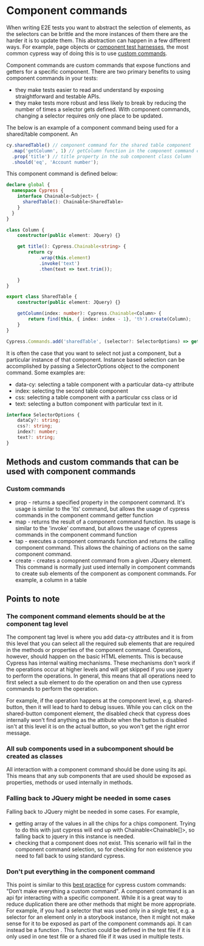 # Component commands

When writing E2E tests you want to abstract the selection of elements, as the selectors can be brittle and the more instances of them there are the harder it is to update them. This abstraction can happen in a few different ways. For example, page objects or [component test harnesses](https://material.angular.io/cdk/test-harnesses/overview), the most common cypress way of doing this is to use [custom commands](https://docs.cypress.io/api/cypress-api/custom-commands.html).

Component commands are custom commands that expose functions and getters for a specific component. There are two primary benefits to using component commands in your tests:
 - they make tests easier to read and understand by exposing straightforward and testable APIs.
 - they make tests more robust and less likely to break by reducing the number of times a selector gets defined. With component commands, changing a selector requires only one place to be updated.

The below is an example of a component command being used for a shared/table component. An

```ts
cy.sharedTable() // component command for the shared table component
  .map('getColumn', 1) // getColumn function in the component command class that retrieves a sub component class Column
  .prop('title') // title property in the sub component class Column
  .should('eq', 'Account number');
```

This component command is defined below:

```ts
declare global {
  namespace Cypress {
    interface Chainable<Subject> {
      sharedTable(): Chainable<SharedTable>
    }
  }
}

class Column {
    constructor(public element: JQuery) {}

    get title(): Cypress.Chainable<string> {
        return cy
            .wrap(this.element)
            .invoke('text')
            .then(text => text.trim());

    }
}

export class SharedTable {
    constructor(public element: JQuery) {}

    getColumn(index: number): Cypress.Chainable<Column> {
        return find(this, { index: index - 1}, 'th').create(Column);
    }
}

Cypress.Commands.add('sharedTable', (selector?: SelectorOptions) => get(selector, 'shared-table').create(SharedTable));
```

It is often the case that you want to select not just a component, but a particular instance of that component. Instance based selection can be accomplished by passing a SelectorOptions object to the component command. Some examples are: 
 - data-cy: selecting a table component with a particular data-cy attribute
 - index: selecting the second table component
 - css: selecting a table component with a particular css class or id
 - text: selecting a button component with particular text in it.

```ts
interface SelectorOptions {
    dataCy?: string;
    css?: string;
    index?: number;
    text?: string;
}
```

## Methods and custom commands that can be used with component commands

### Custom commands

 - prop - returns a specified property in the component command. It's usage is similar to the 'its' command, but allows the usage of cypress commands in the component command getter function
 - map - returns the result of a component command function. Its usage is similar to the 'invoke' command, but allows the usage of cypress commands in the component command function
 - tap - executes a component commands function and returns the calling component command. This allows the chaining of actions on the same component command.
 - create - creates a comopnent command from a given JQuery element. This command is normally just used internally in component commands to create sub elements of the component as component commands. For example, a column in a table

## Points to note

### The component command elements should be at the component tag level

The component tag level is where you add data-cy attributes and it is from this level that you can select all the required sub elements that are required in the methods or properties of the component command. Operations, however, should happen on the basic HTML elements. This is because Cypress has internal waiting mechanisms. These mechanisms don't work if the operations occur at higher levels and will get skipped if you use jquery to perform the operations. In general, this means that all operations need to first select a sub element to do the operation on and then use cypress commands to perform the operation. 

For example, if the operation happens at the component level, e.g. shared-button, then it will lead to hard to debug issues. While you can click on the shared-button component element, the disabled check that cypress does internally won't find anything as the attibute when the button is disabled isn't at this level it is on the actual button, so you won't get the right error message.

### All sub components used in a subcomponent should be created as classes

All interaction with a component command should be done using its api. This means that any sub components that are used should be exposed as properties, methods or used internally in methods.

### Falling back to JQuery might be needed in some cases

Falling back to JQuery might be needed in some cases. For example, 
 - getting array of the values in all the chips for a chips component. Trying to do this with just cypress will end up with Chainable<Chainable<string>[]>, so falling back to jquery in this instance is needed.
 - checking that a component does not exist. This scenario will fail in the component command selection, so for checking for non existence you need to fall back to using standard cypress.

### Don't put everything in the component command

This point is similar to this [best practice](https://docs.cypress.io/api/cypress-api/custom-commands.html#Best-Practices) for cypress custom commands: "Don’t make everything a custom command". A component command is an api fpr interacting with a specific component. While it is a great way to reduce duplication there are other methods that might be more appropriate. For example, if you had a selector that was used only in a single test, e.g. a selector for an element only in a storybook instance, then it might not make sense for it to be exposed as part of the component commands api. It can instead be a function . This function could be defined in the test file if it is only used in one test file or a shared file if it was used in multiple tests.